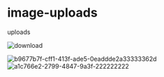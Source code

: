 # image-uploads
uploads

![download](https://user-images.githubusercontent.com/78454964/221044431-a1f477a4-f9fe-433b-a8b1-71b0e5b8145c.jpeg)

![b9677b7f-cff1-413f-ade5-0eaddde2a33333362d](https://user-images.githubusercontent.com/78454964/221045884-bf2faaae-7238-49ea-a6a1-2ac73a1336a1.png)
![a1c766e2-2799-4847-9a3f-222222222](https://user-images.githubusercontent.com/78454964/221045886-9f986478-044f-4394-b95b-249d703a74ae.png)
